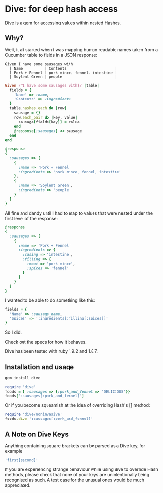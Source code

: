 # Dive: for deep hash access

Dive is a gem for accessing values within nested Hashes.

## Why?

Well, it all started when I was mapping human readable names taken from a Cucumber table to fields in a JSON response:

```cucumber
Given I have some sausages with
  | Name          | Contents                      |
  | Pork + Fennel | pork mince, fennel, intestine |
  | Soylent Green | people                        |  
```

```ruby
Given /^I have some sausages with$/ |table|
  fields = {
    'Name' => :name,
    'Contents' => :ingredients
  }
  table.hashes.each do |row|
    sausage = {} 
    row.each_pair do |key, value|
      sausage[fields[key]] = value
    end
    @response[:sausages] << sausage
  end
end
```

```ruby
@response
{ 
  :sausages => [
    {
	  :name => 'Pork + Fennel'
      :ingredients => 'pork mince, fennel, intestine'
    },
    {
	  :name => 'Soylent Green',
	  :ingredients => 'people'
    }
  ]
}
```

All fine and dandy until I had to map to values that were nested under the first level of the response:

```ruby
@response
{ 
  :sausages => [
    {
	  :name => 'Pork + Fennel'
      :ingredients => {
	    :casing => 'intestine',
	    :filling => {
	      :meat => 'pork mince',
	      :spices => 'fennel'
	    }
      }
    }
  ]
}
```

I wanted to be able to do something like this:

```ruby
fields = {
  'Name' => :sausage_name,
  'Spices' => ':ingredients[:filling[:spices]]'
}
```

So I did.

Check out the specs for how it behaves.

Dive has been tested with ruby 1.9.2 and 1.8.7.

## Installation and usage

```ruby
gem install dive

require 'dive'
foods = { :sausages => {:pork_and_fennel => 'DELICIOUS'}}
foods[':sausages[:pork_and_fennel]']
```

Or if you become squeamish at the idea of overriding Hash's [] method:

```ruby
require 'dive/noninvasive'
foods.dive ':sausages[:pork_and_fennel]'
```

## A Note on Dive Keys

Anything containing square brackets can be parsed as a Dive key, for example 
```ruby
'first[second]'
```
If you are experiencing strange behaviour while using dive to override Hash methods, please check that none of your keys are unintentionally being recognised as such. A test case for the unusual ones would be much appreciated.
